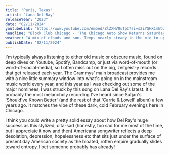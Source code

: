 ```yaml
---
title: "Paris, Texas"
artist: "Lana Del Ray"
releaseYear: "2023"
date: "02/11/2024"
youtubeLink: "https://www.youtube.com/embed/ZlZXHV0uTpI?si=s2iYSHX1mWbzVUdP"
headline: "Block Club Chicago - 'The Chicago Auto Show Returns Saturday'"
weather: "A mix of clouds and sun. Temps nearly steady in the mid to upper 30s. Winds NNW at 5 to 10 mph."
publishDate: "02/11/2024"
---
```


I'm typically always listening to either old music or obscure music, found on deep dives on Youtube, Spotify, Bandcamp, or just via word-of-mouth (or word-of-social-media), so I often miss out on the big, zeitgeist-y records that get released each year. The Grammys' main broadcast provides me with a nice little summary window into what's going on in the mainstream music world every year, and this year as I was checking out some of the major nominees, I was struck by this song on Lana Del Ray's latest. It's probably the most melancholy recording I've heard since Sufjan's 'Should've Known Better' (and the rest of that 'Carrie & Lowell' album) a few years ago. It matches the vibe of these dark, cold February evenings here in Chicago.

I think you could write a pretty solid essay about how Del Ray's huge success as this stylized, ulta-sad (honestly, too sad for me most of the time, but I appreciate it now and then) Americana songwriter reflects a deep desolation, depression, hopelessness etc that sits just under the surface of present day American society as the bloated, rotten empire gradually slides toward entropy. I bet someone probably has already!
